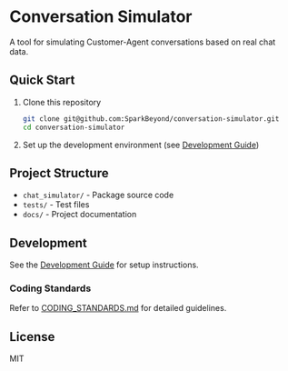 # Conversation Simulator

A tool for simulating Customer-Agent conversations based on real chat data.

## Quick Start

1. Clone this repository
   ```bash
   git clone git@github.com:SparkBeyond/conversation-simulator.git
   cd conversation-simulator
   ```

2. Set up the development environment (see [Development Guide](./docs/development/dev_guide.md))

## Project Structure

- `chat_simulator/` - Package source code
- `tests/` - Test files
- `docs/` - Project documentation

## Development

See the [Development Guide](./docs/development/dev_guide.md) for setup instructions.

### Coding Standards

Refer to [CODING_STANDARDS.md](./CODING_STANDARDS.md) for detailed guidelines.

## License

MIT
